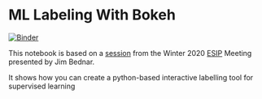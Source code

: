# ML Labeling With Bokeh

[![Binder](https://mybinder.org/badge_logo.svg)](https://mybinder.org/v2/gh/BenGalewsky/ml-labeling/master)

This notebook is based on 
a [session](https://2020esipwintermeeting.sched.com/event/Xrhu/do-you-have-a-labeling-problem-three-tools-for-labeling-data) 
from the Winter 2020 [ESIP](https://www.esipfed.org) Meeting presented by
Jim Bednar.

It shows how you can create a python-based interactive labelling tool for 
supervised learning
